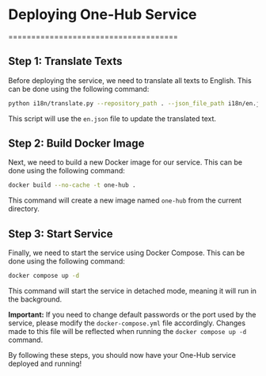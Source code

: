 # Deploying One-Hub Service
=====================================

## Step 1: Translate Texts

Before deploying the service, we need to translate all texts to English. This can be done using the following command:

```bash
python i18n/translate.py --repository_path . --json_file_path i18n/en.json
```

This script will use the `en.json` file to update the translated text.

## Step 2: Build Docker Image

Next, we need to build a new Docker image for our service. This can be done using the following command:

```bash
docker build --no-cache -t one-hub .
```

This command will create a new image named `one-hub` from the current directory.

## Step 3: Start Service

Finally, we need to start the service using Docker Compose. This can be done using the following command:

```bash
docker compose up -d
```

This command will start the service in detached mode, meaning it will run in the background.

**Important:** If you need to change default passwords or the port used by the service, please modify the `docker-compose.yml` file accordingly. Changes made to this file will be reflected when running the `docker compose up -d` command.

By following these steps, you should now have your One-Hub service deployed and running!
